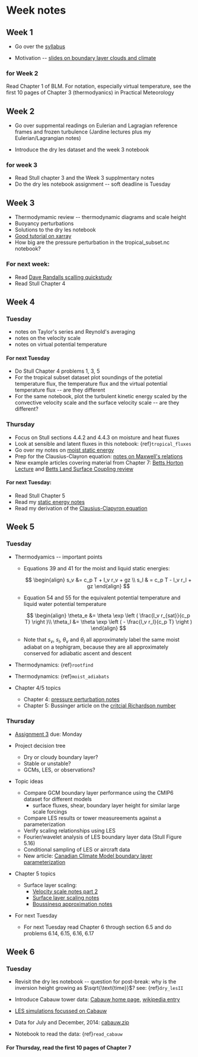 # Week notes

## Week 1

* Go over the [syllabus](index.md)

* Motivation -- [slides on boundary layer clouds and climate](https://phaustin.github.io/talks/cloud_talk.html)

### for Week 2

Read Chapter 1 of BLM.  For notation, especially virtual temperature, see the first 10 pages of Chapter 3 (thermodyanics) in Practical Meteorology

## Week 2

* Go over suppmental readings on Eulerian and Lagragian reference frames and frozen turbulence (Jardine lectures plus my Eulerian/Lagrangian notes)

* Introduce the dry les dataset and the week 3 notebook

### for week 3

* Read Stull chapter 3 and the Week 3 supplmentary notes
* Do the dry les notebook assignment -- soft deadline is Tuesday

## Week 3

* Thermodymamic review -- thermodynamic diagrams and scale height
* Buoyancy perturbations
* Solutions to the dry les notebook
* [Good tutorial on xarray](https://coecms-training.github.io/parallel/case-studies/loading_ensemble.html )
* How big are the pressure perturbation in the tropical_subset.nc notebook?

### For next week:

* Read [Dave Randalls scalling quickstudy](https://hogback.atmos.colostate.edu/group/dave/pdf/Dimensional_Analysis.pdf)
* Read Stull Chapter 4

## Week 4

### Tuesday 
  
  - notes on Taylor's series and Reynold's averaging
  - notes on the velocity scale
  - notes on virtual potential temperature
  
####  For next Tuesday

  - Do Stull Chapter 4 problems 1, 3, 5
  - For the tropical subset dataset plot soundings of the potetial temperature flux, the temperature flux and the virtual potential temperature flux -- are they different
  - For the same notebook, plot the turbulent kinetic energy scaled by the convective velocity scale and the surface velocity scale -- are they different?
  
###  Thursday

   - Focus on Stull sections 4.4.2 and 4.4.3 on moisture and heat fluxes
   - Look at sensible and latent fluxes in this notebook: {ref}`tropical_fluxes`
   - Go over my notes on [moist static energy](https://www.dropbox.com/scl/fi/sosiyoxa9bzhecea5qas9/hydro.pdf?rlkey=7wll6s0yc4t0dlojzx56082iw&dl=0) 
   - Prep for the Clausius-Clayron equation: [notes on Maxwell's relations](https://www.dropbox.com/scl/fi/o7d278acumkgmwe4y6qlu/clausius.pdf?rlkey=ktd5fvdwaz7ishuxozwmf6kwa&dl=0)
   - New example articles covering material from Chapter 7:  [Betts Horton Lecture](https://journals.ametsoc.org/view/journals/bams/85/11/bams-85-11-1673.xml) and [Betts Land Surface Coupling review](https://agupubs.onlinelibrary.wiley.com/doi/10.3894/James.2009.1.4)

   #### For next Tuesday:
   
   - Read Stull Chapter 5
   - Read my [static energy notes](https://www.dropbox.com/scl/fi/zuk9evzf47qdsxi9tvgx7/thermo.pdf?rlkey=hbz3bpt6gxv5ly8rg1njfj9e4&dl=0)
   - Read my derivation of the [Clausius-Clapyron equation](https://www.dropbox.com/scl/fi/o7d278acumkgmwe4y6qlu/clausius.pdf?rlkey=ktd5fvdwaz7ishuxozwmf6kwa&dl=0)
     

## Week 5

### Tuesday

- Thermodyamics -- important points

    - Equations 39 and 41 for the moist and liquid static energies: 

      $$
      \begin{align}
      s_v &= c_p T + l_v r_v + gz \\
      s_l & = c_p T - l_v r_l + gz 
      \end{align}
      $$
    
    - Equation 54 and 55  for the equivalent potential temperature and liquid water potential temperature
    
       $$
        \begin{align}
         \theta_e &= \theta \exp \left ( \frac{l_v r_{sat}}{c_p T} \right )\\
         \theta_l &= \theta \exp \left ( - \frac{l_v r_l}{c_p T} \right )
        \end{align}
       $$
  
    - Note that $s_v$, $s_l$, $\theta_v$ and $\theta_l$ all approximately label the same moist adiabat on a tephigram, because they are all approximately conserved for adiabatic ascent and descent

- Thermodynamics: {ref}`rootfind`

- Thermodynamics: {ref}`moist_adiabats`

- Chapter 4/5 topics

  - Chapter 4: [pressure perturbation notes](https://www.dropbox.com/scl/fi/7tkg65ar1u9emumxervu5/pressure_perturb.pdf?rlkey=gu3miynu1k28cs1985mrxxu4h&dl=0)
  - Chapter 5: Bussinger article on the [critcial Richardson number](https://www.dropbox.com/scl/fi/yqegu0q64a2t6sipms7t4/bussinger_critical_ri.pdf?rlkey=34m6gyzz5lv9oaxum8xx7ynge&dl=0)
  
### Thursday


- [Assignment 3](https://phaustin.github.io/a500_2024/week_notes.html#for-next-tuesday) due:  Monday

- Project decision tree

  - Dry or cloudy boundary layer?
  - Stable or unstable?
  - GCMs, LES, or observations?
  
- Topic ideas

  - Compare GCM boundary layer performance using the CMIP6 dataset for different models
    - surface fluxes, shear, boundary layer height for similar large scale forcings
  - Compare LES results or tower measureements against a parameterization
  - Verify scaling relationships using LES
  - Fourier/wavelet analysis of LES boundary layer data  (Stull Figure 5.16)
  - Conditional sampling of LES or aircraft data
  - New article: [Canadian Climate Model boundary layer parameterization](https://agupubs.onlinelibrary.wiley.com/doi/10.1029/2018MS001532)
  
- Chapter 5 topics

  - Surface layer scaling:
    - [Velocity scale notes part 2](https://www.dropbox.com/scl/fi/ezjs46bsqegvnzasujnic/velocity_scales.pdf?rlkey=tkgf0zu4kxjnpmssa3zwglp2i&dl=0)
    - [Surface layer scaling notes](https://www.dropbox.com/scl/fi/e6cq3sodf0fq2rwuynsfm/boussinesq.pdf?rlkey=8josihsmcn1fskhl6mvnlu4eh&dl=0)
    - [Boussinesq approximation notes](https://www.dropbox.com/scl/fi/e6cq3sodf0fq2rwuynsfm/boussinesq.pdf?rlkey=8josihsmcn1fskhl6mvnlu4eh&dl=0)
    
- For next Tuesday

  - For next Tuesday read Chapter 6 through section 6.5 and do problems 6.14, 6.15, 6.16, 6.17

## Week 6

### Tuesday

- Revisit the dry les notebook -- question for post-break: why is the inversion height growing as $\sqrt{\text{time}}$?  see: {ref}`dry_lesII`

- Introduce Cabauw tower data:  [Cabauw home page](https://www.knmi.nl/research/observations-data-technology/projects/cabauw-in-situ-measurements), [wikipedia entry](https://en.wikipedia.org/wiki/KNMI-mast_Cabauw)
- [LES simulations focussed on Cabauw](https://www.dropbox.com/scl/fi/oewkjlpdod168tvg3lok3/cabauw_les.pdf?rlkey=kigrdkur74r6irafyhcn7pr40&dl=0)
- Data for July and December, 2014: [cabauw.zip](https://www.dropbox.com/scl/fi/he3cyb6y2nd36gm959rke/cabauw.zip?rlkey=calxnyzv4yct8bo09e4p2o06u&dl=0)
- Notebook to read the data: {ref}`read_cabauw`

#### For Thursday, read the first 10 pages of Chapter 7
